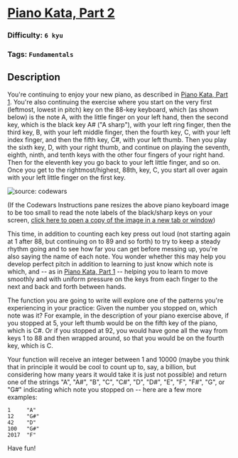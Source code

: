 # [Piano Kata, Part 2](https://www.codewars.com/kata/589631d24a7323d18d00016f)

### Difficulty: `6 kyu`

### Tags: `Fundamentals`

## Description

You're continuing to enjoy your new piano, as described in [Piano Kata, Part 1](https://www.codewars.com/kata/piano-kata-part-1). You're also continuing the exercise where you start on the very first (leftmost, lowest in pitch) key on the 88-key keyboard, which (as shown below) is the note A, with the little finger on your left hand, then the second key, which is the black key A# ("A sharp"), with your left ring finger, then the third key, B, with your left middle finger, then the fourth key, C, with your left index finger, and then the fifth key, C#, with your left thumb. Then you play the sixth key, D, with your right thumb, and continue on playing the seventh, eighth, ninth, and tenth keys with the other four fingers of your right hand. Then for the eleventh key you go back to your left little finger, and so on. Once you get to the rightmost/highest, 88th, key, C, you start all over again with your left little finger on the first key.

![source: codewars](https://tachyonlabs.com/miscimages/piano-keyboard-with-notes-clipart.jpg)

(If the Codewars Instructions pane resizes the above piano keyboard image to be too small to read the note labels of the black/sharp keys on your screen, [click here to open a copy of the image in a new tab or window](https://tachyonlabs.com/miscimages/piano-keyboard-with-notes-clipart.jpg.))

This time, in addition to counting each key press out loud (not starting again at 1 after 88, but continuing on to 89 and so forth) to try to keep a steady rhythm going and to see how far you can get before messing up, you're also saying the name of each note. You wonder whether this may help you develop perfect pitch in addition to learning to just know which note is which, and -- as in [Piano Kata, Part 1](https://www.codewars.com/kata/piano-kata-part-1) -- helping you to learn to move smoothly and with uniform pressure on the keys from each finger to the next and back and forth between hands.

The function you are going to write will explore one of the patterns you're experiencing in your practice: Given the number you stopped on, which note was it? For example, in the description of your piano exercise above, if you stopped at 5, your left thumb would be on the fifth key of the piano, which is C#. Or if you stopped at 92, you would have gone all the way from keys 1 to 88 and then wrapped around, so that you would be on the fourth key, which is C.

Your function will receive an integer between 1 and 10000 (maybe you think that in principle it would be cool to count up to, say, a billion, but considering how many years it would take it is just not possible) and return one of the strings "A", "A#", "B", "C", "C#", "D", "D#", "E", "F", "F#", "G", or "G#" indicating which note you stopped on -- here are a few more examples:

```
1     "A"
12    "G#"
42    "D"
100   "G#"
2017  "F"
```

Have fun!

